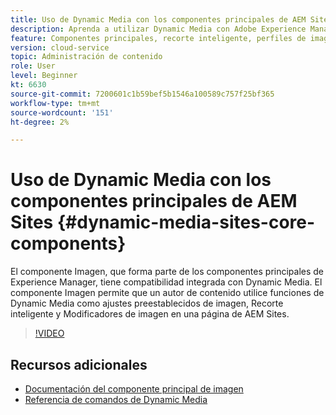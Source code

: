```yaml
---
title: Uso de Dynamic Media con los componentes principales de AEM Sites
description: Aprenda a utilizar Dynamic Media con Adobe Experience Manager Sites. El componente Imagen, que forma parte de los componentes principales de Experience Manager, tiene compatibilidad integrada con Dynamic Media. El componente Imagen permite que un autor de contenido utilice funciones de Dynamic Media como ajustes preestablecidos de imagen, Recorte inteligente y Modificadores de imagen en una página de AEM Sites.
feature: Componentes principales, recorte inteligente, perfiles de imagen, ajustes preestablecidos de imagen
version: cloud-service
topic: Administración de contenido
role: User
level: Beginner
kt: 6630
source-git-commit: 7200601c1b59bef5b1546a100589c757f25bf365
workflow-type: tm+mt
source-wordcount: '151'
ht-degree: 2%

---
```



# Uso de Dynamic Media con los componentes principales de AEM Sites {#dynamic-media-sites-core-components}

El componente Imagen, que forma parte de los componentes principales de Experience Manager, tiene compatibilidad integrada con Dynamic Media. El componente Imagen permite que un autor de contenido utilice funciones de Dynamic Media como ajustes preestablecidos de imagen, Recorte inteligente y Modificadores de imagen en una página de AEM Sites.

>[!VIDEO](https://video.tv.adobe.com/v/329331/?quality=12&learn=on)

## Recursos adicionales

* [Documentación del componente principal de imagen](https://experienceleague.adobe.com/docs/experience-manager-core-components/using/components/image.html?lang=en#dynamic-media)
* [Referencia de comandos de Dynamic Media](https://experienceleague.adobe.com/docs/dynamic-media-developer-resources/image-serving-api/image-serving-api/http-protocol-reference/command-reference/c-command-reference.html?lang=en#image-serving-api)
